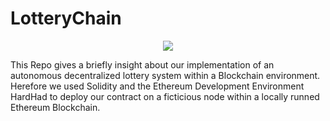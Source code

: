 # LotteryChain
<p align="center">
<img src="https://github.com/canbarinn/BlockchainLotteryOldVersion/assets/57272836/e4a3d0fb-f1fe-47e6-abeb-5280c50f48dd">
 </p>

 This Repo gives a briefly insight about our implementation of an autonomous decentralized lottery system within a Blockchain environment. Herefore we used Solidity and the Ethereum Development Environment HardHad to deploy our contract on a ficticious node within a locally runned Ethereum Blockchain. 
